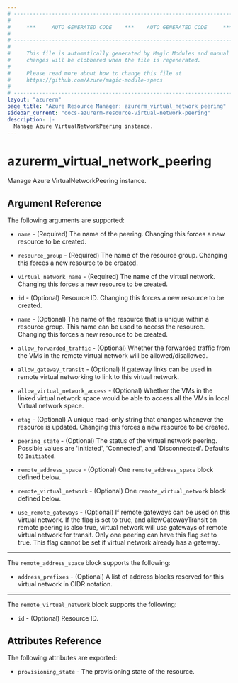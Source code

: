 ```yaml
---
# ----------------------------------------------------------------------------
#
#     ***     AUTO GENERATED CODE    ***    AUTO GENERATED CODE     ***
#
# ----------------------------------------------------------------------------
#
#     This file is automatically generated by Magic Modules and manual
#     changes will be clobbered when the file is regenerated.
#
#     Please read more about how to change this file at
#     https://github.com/Azure/magic-module-specs
#
# ----------------------------------------------------------------------------
layout: "azurerm"
page_title: "Azure Resource Manager: azurerm_virtual_network_peering"
sidebar_current: "docs-azurerm-resource-virtual-network-peering"
description: |-
  Manage Azure VirtualNetworkPeering instance.
---
```


# azurerm_virtual_network_peering

Manage Azure VirtualNetworkPeering instance.


## Argument Reference

The following arguments are supported:

* `name` - (Required) The name of the peering. Changing this forces a new resource to be created.

* `resource_group` - (Required) The name of the resource group. Changing this forces a new resource to be created.

* `virtual_network_name` - (Required) The name of the virtual network. Changing this forces a new resource to be created.

* `id` - (Optional) Resource ID. Changing this forces a new resource to be created.

* `name` - (Optional) The name of the resource that is unique within a resource group. This name can be used to access the resource. Changing this forces a new resource to be created.

* `allow_forwarded_traffic` - (Optional) Whether the forwarded traffic from the VMs in the remote virtual network will be allowed/disallowed.

* `allow_gateway_transit` - (Optional) If gateway links can be used in remote virtual networking to link to this virtual network.

* `allow_virtual_network_access` - (Optional) Whether the VMs in the linked virtual network space would be able to access all the VMs in local Virtual network space.

* `etag` - (Optional) A unique read-only string that changes whenever the resource is updated. Changing this forces a new resource to be created.

* `peering_state` - (Optional) The status of the virtual network peering. Possible values are 'Initiated', 'Connected', and 'Disconnected'. Defaults to `Initiated`.

* `remote_address_space` - (Optional) One `remote_address_space` block defined below.

* `remote_virtual_network` - (Optional) One `remote_virtual_network` block defined below.

* `use_remote_gateways` - (Optional) If remote gateways can be used on this virtual network. If the flag is set to true, and allowGatewayTransit on remote peering is also true, virtual network will use gateways of remote virtual network for transit. Only one peering can have this flag set to true. This flag cannot be set if virtual network already has a gateway.

---

The `remote_address_space` block supports the following:

* `address_prefixes` - (Optional) A list of address blocks reserved for this virtual network in CIDR notation.

---

The `remote_virtual_network` block supports the following:

* `id` - (Optional) Resource ID.

## Attributes Reference

The following attributes are exported:

* `provisioning_state` - The provisioning state of the resource.
